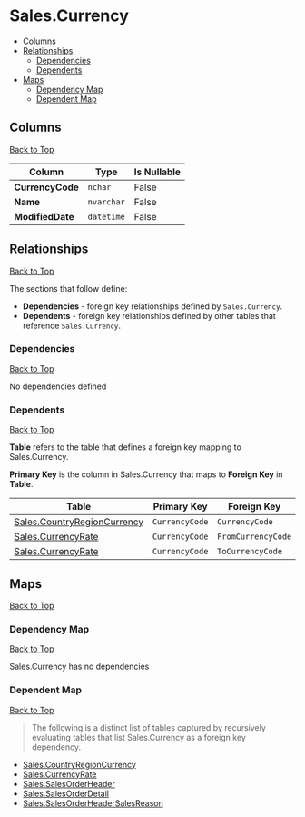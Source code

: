 # Sales.Currency

* [Columns](#columns)
* [Relationships](#relationships)
    * [Dependencies](#dependencies)
    * [Dependents](#dependents)
* [Maps](#maps)
    * [Dependency Map](#dependency-map)
    * [Dependent Map](#dependent-map)

## Columns
[Back to Top](#salescurrency)

Column | Type | Is Nullable
-------|------|------------
**CurrencyCode** | `nchar` | False
**Name** | `nvarchar` | False
**ModifiedDate** | `datetime` | False

## Relationships
[Back to Top](#salescurrency)


The sections that follow define:
* **Dependencies** - foreign key relationships defined by `Sales.Currency`.
* **Dependents** - foreign key relationships defined by other tables that reference `Sales.Currency`.

### Dependencies
[Back to Top](#salescurrency)


No dependencies defined

### Dependents
[Back to Top](#salescurrency)

**Table** refers to the table that defines a foreign key mapping to Sales.Currency.

**Primary Key** is the column in Sales.Currency that maps to **Foreign Key** in **Table**.

Table | Primary Key | Foreign Key | Foreign Key Name
------|-------------|-------------|-----------------
[Sales.CountryRegionCurrency](./CountryRegionCurrency.md) | `CurrencyCode` | `CurrencyCode` | **FK_CountryRegionCurrency_Currency_CurrencyCode**
[Sales.CurrencyRate](./CurrencyRate.md) | `CurrencyCode` | `FromCurrencyCode` | **FK_CurrencyRate_Currency_FromCurrencyCode**
[Sales.CurrencyRate](./CurrencyRate.md) | `CurrencyCode` | `ToCurrencyCode` | **FK_CurrencyRate_Currency_ToCurrencyCode**

## Maps
[Back to Top](#salescurrency)

### Dependency Map
[Back to Top](#salescurrency)

Sales.Currency has no dependencies
### Dependent Map
[Back to Top](#salescurrency)

> The following is a distinct list of tables captured by recursively evaluating tables that list Sales.Currency as a foreign key dependency.

* [Sales.CountryRegionCurrency](./CountryRegionCurrency.md)
* [Sales.CurrencyRate](./CurrencyRate.md)
* [Sales.SalesOrderHeader](./SalesOrderHeader.md)
* [Sales.SalesOrderDetail](./SalesOrderDetail.md)
* [Sales.SalesOrderHeaderSalesReason](./SalesOrderHeaderSalesReason.md)
